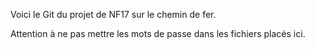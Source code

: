Voici le Git du projet de NF17 sur le chemin de fer.

Attention à ne pas mettre les mots de passe dans les fichiers placés ici.